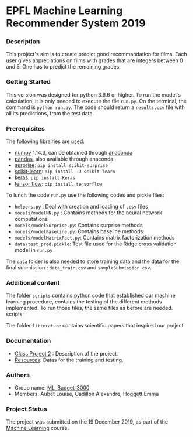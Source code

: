 # EPFL Machine Learning Recommender System 2019

### Description
This project's aim is to create predict good recommandation for films. Each user gives appreciations on films with grades that are integers between 0 and 5. One has to predict the remaining grades.

### Getting Started
This version was designed for python 3.6.6 or higher. To run the model's calculation, it is only needed to execute the file `run.py`. On the terminal, the command is `python run.py`. The code should return a `results.csv` file with all its predictions, from the test data.

### Prerequisites
The following librairies are used:
* [numpy](http://www.numpy.org/) 1.14.3, can be obtained through [anaconda](https://www.anaconda.com/download/)
* [pandas](https://pandas.pydata.org/), also available through anaconda
* [surprise](https://surprise.readthedocs.io/en/stable/index.html): `pip install scikit-surprise`
* [scikit-learn](https://scikit-learn.org/stable/): `pip install -U scikit-learn`
* [keras](https://keras.io/): `pip install Keras`
* [tensor flow](https://www.tensorflow.org/install/): `pip install tensorflow`


To lunch the code `run.py` use the following codes and pickle files:
* `helpers.py` : Deal with creation and loading of `.csv` files
* `models/modelNN.py` : Contains methods for the neural network computations
* `models/modelSurprise.py`: Contains surprise methods
* `models/modelBaseline.py`: Contains baseline methods
* `models/modelMatrixFact.py`: Contains matrix factorization methods
* `data/test_pred.pickle`: Test file used for the Ridge cross validation model in `run.py`


The `data` folder is also needed to store training data and the data for the final submission : `data_train.csv` and `sampleSubmission.csv`.

### Additional content
The folder `scripts` contains python code that established our machine learning procedure,  contains the testing of the different methods implemented. To run those files, the same files as before are needed. scripts: 

The folder `litterature` contains scientific papers that inspired our project.

### Documentation
* [Class Project 2](https://https://github.com/epfml/ML_course/tree/master/projects/project2/project_recommender_system) : Description of the project.
* [Resources](https://www.https://www.aicrowd.com/challenges/epfl-ml-recommender-system-2019/dataset_files): Datas for the training and testing.

### Authors
* Group name: [ML_Budget_3000](https://www.aicrowd.com/challenges/epfl-ml-recommender-system-2019/teams/ML_Budget_3000)
* Members: Aubet Louise, Cadillon Alexandre, Hoggett Emma

### Project Status
The project was submitted on the 19 December 2019, as part of the [Machine Learning](https://www.epfl.ch/labs/mlo/machine-learning-cs-433/) course.
